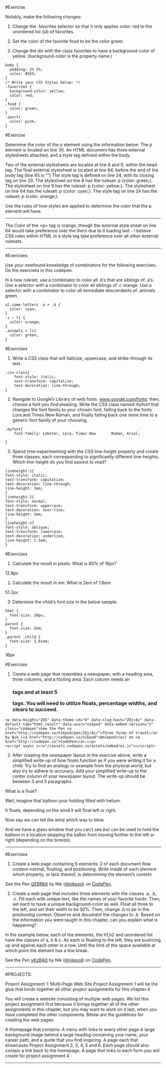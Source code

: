 #Exercise

Notably, make the following changes:

1. Change the .favorites selector so that it only applies color: red to the unordered list (ul) of favorites.

2. Set the color of the favorite food to be the color green.

3. Change the div with the class favorites to have a background-color of yellow. (background-color is the property name.)

```
body {
  padding: 2% 5%;
  color: #555;
}
/* Write your CSS Styles below: */
.favorites {
  background-color: yellow;
  color: red;
}
.food {
  color: green;
}
.sport{
  color: pink;
}
```

#Exercise 

Determine the color of the p element using the information below:
The p element is located on line 30.
An HTML document has three external stylesheets attached, and a style tag defined within the body.

Two of the external stylesheets are located at line 8 and 9, within the head tag.
The final external stylesheet is located at line 64, before the end of the body tag (line 65 is “</body>“)
The style tag is defined on line 24, with its closing tag on line 29.
The stylesheet on line 8 has the ruleset: p {color: green;}.
The stylesheet on line 9 has the ruleset: p {color: yellow;}.
The stylesheet on line 64 has the ruleset: p {color: cyan;}.
The style tag on line 24 has the ruleset: p {color: orange;}.

Use the rules of how styles are applied to determine the color that the p element will have.

---

The Color of the \<p> tag is orange, though the external style sheet on line 64 would take preference over the thers due to it loading last - I believe CSS rules within HTML in a style tag take preference over all other external rulesets. 

---

#Exercises

Use your newfound knowledge of combinators for the following exercises. Do the exercises in this codepen.

In a new ruleset, use a combinator to color all .b‘s that are siblings of .a‘s.
Use a selector with a combinator to color all siblings of .c orange.
Use a selector with a combinator to color all immediate descendants of .animals green.


```
ul.some-letters .a + .b {
  color: cyan;
}
.c ~ li {
  color: orange;
}
.animals > li{
  color: green;
}
```

#Exercises

1. Write a CSS class that will italicize, uppercase, and strike-through its text.

```
.css-class{
	font-style: italic;
	text-transform: capitalize;
	text-decoration: line-through;
}
```

2. Navigate to Google’s Library of web fonts: www.google.com/fonts; then, choose a font you find pleasing. Write the CSS class named myfont that changes the font family to your chosen font, falling back to the fonts Lora and Times New Roman, and finally falling back one more time to a generic font family of your choosing.

```
.myfont{
	font-family: Lobster, Lora, Times New 		Roman, Arial;
	
}
```

3. Spend time experimenting with the CSS line-height property and create three classes, each corresponding to significantly different line-heights. Which line-height do you find easiest to read?

```
lineheight-1{
font-style: italic;
text-transform: capitalize;
text-decoration: line-through;
line-height: 3em;
}
lineheight-2{
font-style: normal;
text-transform: uppercase;
text-decoration: over-line;
line-height: 2em;
}
lineheight-3{
font-style: oblique;
text-transform: lowercase;
text-decoration: underline;
line-height: 1.5em;
}
```

#Exercises

1. Calculate the result in pixels: What is 80% of 16px?

12.8px


2. Calculate the result in em: What is 2em of 1.6em

51.2px


3. Determine the child‘s font size in the below sample:

```
html {
  font-size: 10px;
}
parent {
  font-size: 2em;
}
.parent .child {
  font-size: 1.6rem;
}
```
16px

#Exercises

1. Create a web page that resembles a newspaper, with a heading area, three columns, and a footing area. Each column needs an <h3> tags and at least 5 <p> tags. You will need to utilize floats, percentage widths, and clears to succeed.

```
<p data-height="265" data-theme-id="0" data-slug-hash="ZOjrAz" data-default-tab="html,result" data-user="nikpod" data-embed-version="2" class="codepen">See the Pen <a href="http://codepen.io/nikpod/pen/ZOjrAz/">Three forms of travel</a> by Nik (<a href="http://codepen.io/nikpod">@nikpod</a>) on <a href="http://codepen.io">CodePen</a>.</p>
<script async src="//assets.codepen.io/assets/embed/ei.js"></script>
```

2. After creating the newspaper layout in the exercise above, write a simplified write-up of how floats function as if you were writing it for a child. Try to find an analogy or example from the physical world, but also try to adhere to accuracy. Add your simplified write-up to the center column of your newspaper layout. The write-up should be between 3 and 5 paragraphs.

What is a float?

Well, imagine that balloon your holding filled with helium.

It floats, depending on the wind it will float left or right.

Now say we can tell the wind which way to blow.

And we have a glass window that you can't see but can be used to hold the balloon in a location stopping the ballon from moving further to the left or right (depending on the breeze).

---

#Exercises

1. Create a web page containing 6 elements: 2 of each document flow context–normal, floating, and positioning. Write inside of each element which property, or lack thereof, is determining the element’s context.

<p data-height="265" data-theme-id="0" data-slug-hash="QEBRbX" data-default-tab="html,result" data-user="nikpod" data-embed-version="2" class="codepen">See the Pen <a href="http://codepen.io/nikpod/pen/QEBRbX/">QEBRbX</a> by Nik (<a href="http://codepen.io/nikpod">@nikpod</a>) on <a href="http://codepen.io">CodePen</a>.</p>
<script async src="//assets.codepen.io/assets/embed/ei.js"></script>

2. Create a web page that includes three elements with the classes .a, .b, .c. Fill each with unique text, like the names of your favorite foods. Then, set each to have a unique background-color as well. Float all three to the left, and set their width to be 50%. Then, change .b to be in the positioning context. Observe and document the changes to .b. Based on the information you were taught in this chapter, can you explain what is happening?

In the example below, each of the elements, the h1,h2 and unordered list have the classes of a, b & c. As each is floating to the left, they are pushcing up and against each other in a row. Until the limit of the space available at which point the element has a line break. 


<p data-height="265" data-theme-id="0" data-slug-hash="vKzBAQ" data-default-tab="html,result" data-user="nikpod" data-embed-version="2" class="codepen">See the Pen <a href="http://codepen.io/nikpod/pen/vKzBAQ/">vKzBAQ</a> by Nik (<a href="http://codepen.io/nikpod">@nikpod</a>) on <a href="http://codepen.io">CodePen</a>.</p>
<script async src="//assets.codepen.io/assets/embed/ei.js"></script>



---

#PROJECTS:

Project Assignment 1: Multi-Page Web Site
Project Assignment 1 will be the glue that binds together all other project assignments for this chapter.4

You will create a website consisting of multiple web pages. We list this project assignment first because it brings together all of the other assignments in this chapter, but you may want to work on it last, when you have completed the other components. Below are the guidelines for creating the web pages:


A Homepage that contains:
A menu with links to every other page
A large background image behind a large heading containing your name, your career path, and a quote that you find inspiring.
A page each that showcases Project Assignment 2, 3, 4, 5 and 6. Each page should also contain a link back to the homepage.
A page that links to each form you will create for project assignment 4

---


